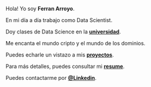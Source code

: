 ---
---

Hola! Yo soy **Ferran Arroyo**.

En mi día a día trabajo como Data Scientist.

Doy clases de Data Science en la **[universidad]**.

Me encanta el mundo cripto y el mundo de los dominios.

Puedes echarle un vistazo a mis **[proyectos]**.

Para más detalles, puedes consultar mi **[resume]**.

Puedes contactarme por **[@Linkedin]**.



[proyectos]: /proyectos
[resume]: https://demo.nurlan.co/hugo-vitae/
[@Linkedin]: https://es.linkedin.com/in/actuariodatascientist
[universidad]: https://www.il3.ub.edu/master-big-data-science
